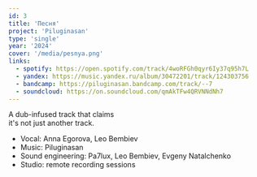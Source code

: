 ```yaml
---
id: 3
title: 'Песня'
project: 'Piluginasan'
type: 'single'
year: '2024'
cover: '/media/pesnya.png'
links:
  - spotify: https://open.spotify.com/track/4woRFGh0qyr6Iy37q95h7L
  - yandex: https://music.yandex.ru/album/30472201/track/124303756
  - bandcamp: https://piluginasan.bandcamp.com/track/--7
  - soundcloud: https://on.soundcloud.com/qmAkTFw4QRVNNdNh7 
---
```


A dub-infused track that claims  
it's not just another track.

- Vocal: Anna Egorova, Leo Bembiev
- Music: Piluginasan 
- Sound engineering: Pa7lux, Leo Bembiev, Evgeny Natalchenko 
- Studio: remote recording sessions 